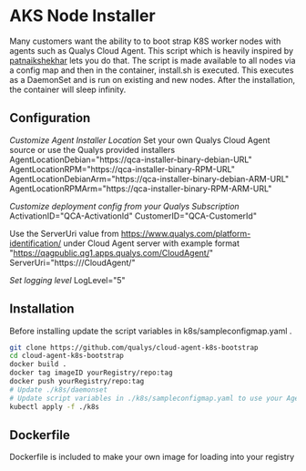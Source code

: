 # AKS Node Installer

Many customers want the ability to to boot strap K8S worker nodes with agents such as Qualys Cloud Agent. This script which is heavily inspired by [patnaikshekhar](https://github.com/patnaikshekhar/AKSNodeInstaller) lets you do that. The script is made available to all nodes via a config map and then in the container, install.sh is executed. This executes as a DaemonSet and is run on existing and new nodes. After the installation, the container will sleep infinity.

## Configuration

*Customize Agent Installer Location*
Set your own Qualys Cloud Agent source or use the Qualys provided installers
AgentLocationDebian="https://qca-installer-binary-debian-URL"
AgentLocationRPM="https://qca-installer-binary-RPM-URL"
AgentLocationDebianArm="https://qca-installer-binary-debian-ARM-URL"
AgentLocationRPMArm="https://qca-installer-binary-RPM-ARM-URL"

*Customize deployment config from your Qualys Subscription*
ActivationID="QCA-ActivationId"
CustomerID="QCA-CustomerId"

Use the ServerUri value from https://www.qualys.com/platform-identification/ under Cloud Agent server with example format "https://qagpublic.qg1.apps.qualys.com/CloudAgent/"
ServerUri="https://<Qualys-Subscription-URL>/CloudAgent/"

*Set logging level*
LogLevel="5"


## Installation

Before installing update the script variables in k8s/sampleconfigmap.yaml .

```sh
git clone https://github.com/qualys/cloud-agent-k8s-bootstrap
cd cloud-agent-k8s-bootstrap
docker build .
docker tag imageID yourRegistry/repo:tag
docker push yourRegistry/repo:tag
# Update ./k8s/daemonset
# Update script variables in ./k8s/sampleconfigmap.yaml to use your Agent Installer Binary URLs, ActivationID, CustomerID, ServerURI, and image location
kubectl apply -f ./k8s
```

## Dockerfile
Dockerfile is included to make your own image for loading into your registry
